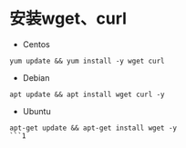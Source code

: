 # 安装wget、curl
- Centos
```
yum update && yum install -y wget curl
```

- Debian
```
apt update && apt install wget curl -y
```

- Ubuntu
```
apt-get update && apt-get install wget -y
```1
